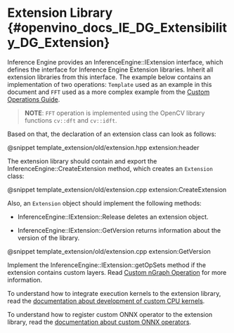 # Extension Library {#openvino_docs_IE_DG_Extensibility_DG_Extension}

Inference Engine provides an InferenceEngine::IExtension interface, which defines the interface for Inference Engine Extension libraries.
Inherit all extension libraries from this interface. The example below contains an implementation of two operations: `Template`
used as an example in this document and `FFT` used as a more complex example from the [Custom Operations Guide](../../HOWTO/Custom_Layers_Guide.md).

> **NOTE**: `FFT` operation is implemented using the OpenCV library functions `cv::dft` and `cv::idft`.

Based on that, the declaration of an extension class can look as follows:

@snippet template_extension/old/extension.hpp extension:header

The extension library should contain and export the InferenceEngine::CreateExtension method, which creates an `Extension` class:

@snippet template_extension/old/extension.cpp extension:CreateExtension

Also, an `Extension` object should implement the following methods:

* InferenceEngine::IExtension::Release deletes an extension object.

* InferenceEngine::IExtension::GetVersion returns information about the version of the library.

@snippet template_extension/old/extension.cpp extension:GetVersion

Implement the InferenceEngine::IExtension::getOpSets method if the extension contains custom layers. 
Read [Custom nGraph Operation](AddingNGraphOps.md) for more information.

To understand how to integrate execution kernels to the extension library, read the [documentation about development of custom CPU kernels](CPU_Kernel.md).

To understand how to register custom ONNX operator to the extension library, read the [documentation about custom ONNX operators](Custom_ONNX_Ops.md).
